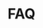 ---
title: "FAQ"
heading: "Having a question?"
draft: false
_build:
  render: never

image: "images/feature-image-3.webp"

faq:
- title: "How secure is my data in EasyServices?"
  content: "Our datacenters of our hosting provider (Hetzner) are heavily guarded and all communication happens SSL encrypted, unless your service is using something else on purpose. Hetzner is one of the biggest providers in Europe, and is historically reliable."
- title: "What encryption do you use?"
  content: "Traffic is SSL encrypted, using the newest TLS 1.3 protocol, and isolated using custom subnets of Kubernetes."
- title: "What is your SLA? How much downtime do I have to expect?"
  content: "If you are using multi-zone services the network SLA is 99.9%. If one datacenters fails services are automatically transacted to the second datacenter in seconds, therefore avoiding downtime."
- title: "What happens if I need help?"
  content: "If the problem is caused on our end help is free, but unless bigger cloud providers we are offering consultation and developer hours as well. You do not have to worry about anything, and we can fully support you in your cloud transformation."
---